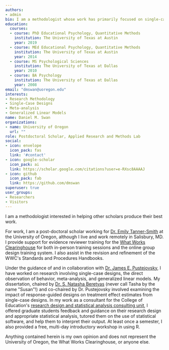 ```yaml
---
authors:
- admin
bio: I am a methodologist whose work has primarily focused on single-case designs.
education:
  courses:
  - course: PhD Educational Psychology, Quantitative Methods
    institution: The University of Texas at Austin
    year: 2019
  - course: MEd Educational Psychology, Quantitative Methods
    institution: The University of Texas at Austin
    year: 2014
  - course: MS Psychological Sciences
    institution: The University of Texas at Dallas
    year: 2010
  - course: BA Psychology
    institution: The University of Texas at Dallas
    year: 2008
email: "dmswan@uoregon.edu"
interests:
- Research Methodology
- Single-Case Designs
- Meta-analysis
- Generalized Linear Models
name: Daniel M. Swan
organizations:
- name: University of Oregon
  url: ""
role: Postdoctoral Scholar, Applied Research and Methods Lab
social:
- icon: envelope
  icon_pack: fas
  link: '#contact'
- icon: google-scholar
  icon_pack: ai
  link: https://scholar.google.com/citations?user=e-RXsc8AAAAJ
- icon: github
  icon_pack: fab
  link: https://github.com/dmswan
superuser: true
user_groups:
- Researchers
- Visitors
---
```


I am a methodologist interested in helping other scholars produce their best work.

For work, I am a post-doctoral scholar working for [Dr. Emily Tanner-Smith](https://education.uoregon.edu/people/faculty/etanners) at the University of Oregon, although I live and work remotely in Salisbury, MD. I provide support for evidence reviewer training for the [What Works Clearinghouse](https://ies.ed.gov/ncee/wwc/) for both in-person training sessions and the online group design training system. I also assist in the revision and refinement of the WWC's Standards and Procedures Handbooks.

Under the guidance of and in collaboration with [Dr. James E. Pustejovsky](http://jepusto.github.io/), I have worked on research involving single-case designs, the direct observation of behavior, meta-analysis, and generalized linear models. My dissertation, chaired by [Dr. S. Natasha Beretvas](https://education.utexas.edu/faculty/susan_beretvas) (never call Tasha by the name "Susan"!) and co-chaired by Dr. Pustejovsky involved examining the impact of response-guided designs on treatment effect estimates from single-case designs. In my work as a consultant for the College of Education's [research design and statistical analysis consulting unit](https://education.utexas.edu/research/about-smarter-consulting), I offered graduate students feedback and guidance on their research design and appropriate statistical analysis, tutored them on the use of statistical software, and help them to interpret their output. At least once a semester, I also provided a free, multi-day introductory workshop in using R.



Anything contained herein is my own opinion and does not represent the University of Oregon, the What Works Clearinghouse, or anyone else.
